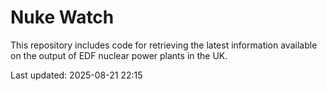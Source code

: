 # Nuke Watch

This repository includes code for retrieving the latest information available on the output of EDF nuclear power plants in the UK.

Last updated: 2025-08-21 22:15